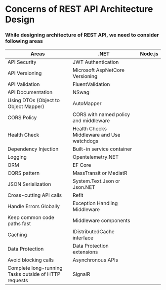 # Concerns of REST API Architecture Design
### While designing architecture of REST API, we need to consider following areas
| Areas	| .NET	| Node.js	|
| ----- | ----- | -----	| 
| API	Security	|	JWT Authentication	|	|	 
| API Versioning	|	Microsoft AspNetCore Versioning	| |
| API Validation	|	FluentValidation	|	 |
| API Documentation	|	NSwag	| 	 |
| Using DTOs (Object to Object Mapper)	|	AutoMapper	|	 |
| CORS Policy	|	CORS with named policy and middleware	|	 |
| Health Check	|	Health Checks Middleware and Use watchdogs	|	 |
| Dependency Injection	|	Built-in service container	|	 |
| Logging	|	Opentelemetry.NET	|	 |
| ORM	|	EF Core	|	 |
| CQRS pattern	|	MassTransit or MediatR	|	 |
| JSON Serialization	|	System.Text.Json or Json.NET	|	 |
| Cross-cutting API calls	|	Refit	|	 |
| Handle Errors Globally	| 	Exception Handling Middleware	|	 |
| Keep common code paths fast	|	Middleware components	|	 |
| Caching	|	IDistributedCache interface	|	 |
| Data Protection	|	Data Protection extensions	|	 |
| Avoid blocking calls	|	Asynchronous APIs	|	|
| Complete long-running Tasks outside of HTTP requests	|	SignalR	|	|



